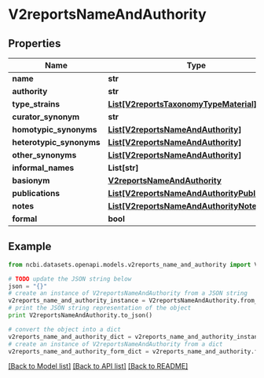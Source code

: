 # V2reportsNameAndAuthority


## Properties

Name | Type | Description | Notes
------------ | ------------- | ------------- | -------------
**name** | **str** |  | [optional] 
**authority** | **str** |  | [optional] 
**type_strains** | [**List[V2reportsTaxonomyTypeMaterial]**](V2reportsTaxonomyTypeMaterial.md) |  | [optional] 
**curator_synonym** | **str** |  | [optional] 
**homotypic_synonyms** | [**List[V2reportsNameAndAuthority]**](V2reportsNameAndAuthority.md) |  | [optional] 
**heterotypic_synonyms** | [**List[V2reportsNameAndAuthority]**](V2reportsNameAndAuthority.md) |  | [optional] 
**other_synonyms** | [**List[V2reportsNameAndAuthority]**](V2reportsNameAndAuthority.md) |  | [optional] 
**informal_names** | **List[str]** |  | [optional] 
**basionym** | [**V2reportsNameAndAuthority**](V2reportsNameAndAuthority.md) |  | [optional] 
**publications** | [**List[V2reportsNameAndAuthorityPublication]**](V2reportsNameAndAuthorityPublication.md) |  | [optional] 
**notes** | [**List[V2reportsNameAndAuthorityNote]**](V2reportsNameAndAuthorityNote.md) |  | [optional] 
**formal** | **bool** |  | [optional] 

## Example

```python
from ncbi.datasets.openapi.models.v2reports_name_and_authority import V2reportsNameAndAuthority

# TODO update the JSON string below
json = "{}"
# create an instance of V2reportsNameAndAuthority from a JSON string
v2reports_name_and_authority_instance = V2reportsNameAndAuthority.from_json(json)
# print the JSON string representation of the object
print V2reportsNameAndAuthority.to_json()

# convert the object into a dict
v2reports_name_and_authority_dict = v2reports_name_and_authority_instance.to_dict()
# create an instance of V2reportsNameAndAuthority from a dict
v2reports_name_and_authority_form_dict = v2reports_name_and_authority.from_dict(v2reports_name_and_authority_dict)
```
[[Back to Model list]](../README.md#documentation-for-models) [[Back to API list]](../README.md#documentation-for-api-endpoints) [[Back to README]](../README.md)


